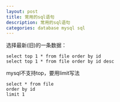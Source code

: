 ```yaml
---
layout: post
title: 常用的sql语句
description: 常用的sql语句
categories: database mysql sql
---
```


选择最新(旧)的一条数据：

```
select top 1 * from file order by id
select top 1 * from file order by id desc
```
mysql不支持top，要用limit写法

```
select * from file
order by id 
limit 1
```
